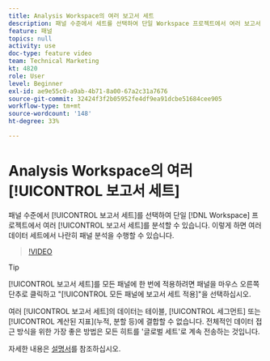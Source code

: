 ```yaml
---
title: Analysis Workspace의 여러 보고서 세트
description: 패널 수준에서 세트를 선택하여 단일 Workspace 프로젝트에서 여러 보고서 세트를 분석할 수 있습니다. 이렇게 하면 여러 데이터 세트에서 나란히 패널 분석을 수행할 수 있습니다.
feature: 패널
topics: null
activity: use
doc-type: feature video
team: Technical Marketing
kt: 4820
role: User
level: Beginner
exl-id: ae9e55c0-a9ab-4b71-8a00-67a2c31a7676
source-git-commit: 32424f3f2b05952fe4df9ea91dcbe51684cee905
workflow-type: tm+mt
source-wordcount: '148'
ht-degree: 33%

---
```


# Analysis Workspace의 여러 [!UICONTROL 보고서 세트]

패널 수준에서 [!UICONTROL 보고서 세트]를 선택하여 단일 [!DNL Workspace] 프로젝트에서 여러 [!UICONTROL 보고서 세트]를 분석할 수 있습니다. 이렇게 하면 여러 데이터 세트에서 나란히 패널 분석을 수행할 수 있습니다.

>[!VIDEO](https://video.tv.adobe.com/v/32843/?quality=12)

>[!TIP]
>
> [!UICONTROL 보고서 세트]를 모든 패널에 한 번에 적용하려면 패널을 마우스 오른쪽 단추로 클릭하고 &quot;[!UICONTROL 모든 패널에 보고서 세트 적용]&quot;을 선택하십시오.

여러 [!UICONTROL 보고서 세트]의 데이터는 테이블, [!UICONTROL 세그먼트] 또는 [!UICONTROL 계산된 지표](누적, 분할 등)에 결합할 수 없습니다. 전체적인 데이터 접근 방식을 위한 가장 좋은 방법은 모든 히트를 &#39;글로벌 세트&#39;로 계속 전송하는 것입니다.

자세한 내용은 [설명서](https://docs.adobe.com/content/help/ko-KR/analytics/analyze/analysis-workspace/build-workspace-project/multiple-report-suites.html)를 참조하십시오.
